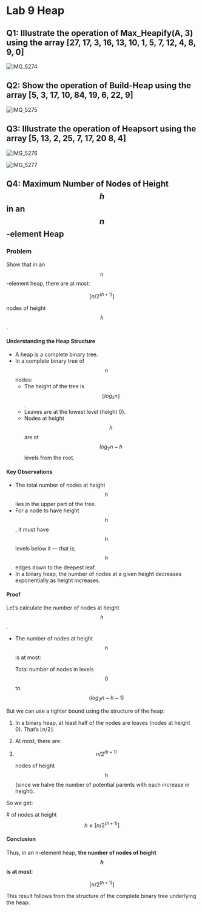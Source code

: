 # Lab 9 Heap

## Q1: Illustrate the operation of Max_Heapify(A, 3) using the array [27, 17, 3, 16, 13, 10, 1, 5, 7, 12, 4, 8, 9, 0]

![IMG_5274](IMG_5274_1.png)


## Q2: Show the operation of Build-Heap using the array [5, 3, 17, 10, 84, 19, 6, 22, 9] 

![IMG_5275](IMG_5275_1.png)


## Q3: Illustrate the operation of Heapsort using the array [5, 13, 2, 25, 7, 17, 20 8, 4]

![IMG_5276](IMG_5276_1.png)


![IMG_5277](IMG_5277_1.png)





## Q4: Maximum Number of Nodes of Height $$h$$ in an $$n$$ -element Heap

### Problem
Show that in an $$n$$-element heap, there are at most:

$$
[n / 2^{(h+1)}]
$$

nodes of height $$h$$.

#### Understanding the Heap Structure

- A heap is a complete binary tree.
- In a complete binary tree of $$n$$ nodes:
  - The height of the tree is $$⌊log₂ n⌋$$.
  - Leaves are at the lowest level (height 0).
  - Nodes at height $$h$$ are at $$log_{2} n - h$$ levels from the root.

#### Key Observations

- The total number of nodes at height $$h$$ lies in the upper part of the tree.
- For a node to have height $$h$$, it must have $$h$$ levels below it — that is, $$h$$ edges down to the deepest leaf.
- In a binary heap, the number of nodes at a given height decreases exponentially as height increases.

#### Proof

Let’s calculate the number of nodes at height $$h$$.

- The number of nodes at height $$h$$ is at most:

  Total number of nodes in levels $$0$$ to $$(log_{2} n − h − 1)$$


But we can use a tighter bound using the structure of the heap:

1. In a binary heap, at least half of the nodes are leaves (nodes at height 0). That’s ⌊n/2⌋.
2. At most, there are:
3. $$n / 2^{(h+1)}$$

   nodes of height $$h$$ (since we halve the number of potential parents with each increase in height).

So we get:

\# of nodes at height $$h ≤[n / 2^{(h+1)}]$$


#### Conclusion

Thus, in an n-element heap, **the number of nodes of height $$h$$ is at most**:

$$
[n / 2^{(h+1)}]
$$

This result follows from the structure of the complete binary tree underlying the heap.
